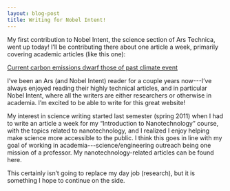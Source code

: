 ```yaml
--- 
layout: blog-post
title: Writing for Nobel Intent!
---
```


My first contribution to Nobel Intent, the science section of Ars Technica, went up today! I’ll be contributing there about one article a week, primarily covering academic articles (like this one):

[Current carbon emissions dwarf those of past climate event](http://arstechnica.com/science/news/2011/06/current-carbon-emissions-dwarf-those-of-past-climate-event.ars)

I’ve been an Ars (and Nobel Intent) reader for a couple years now---I’ve always enjoyed reading their highly technical articles, and in particular Nobel Intent, where all the writers are either researchers or otherwise in academia. I’m excited to be able to write for this great website!

My interest in science writing started last semester (spring 2011) when I had to write an article a week for my “Introduction to Nanotechnology” course, with the topics related to nanotechnology, and I realized I enjoy helping make science more accessible to the public. I think this goes in line with my goal of working in academia---science/engineering outreach being one mission of a professor. My nanotechnology-related articles can be found here.

This certainly isn’t going to replace my day job (research), but it is something I hope to continue on the side.
